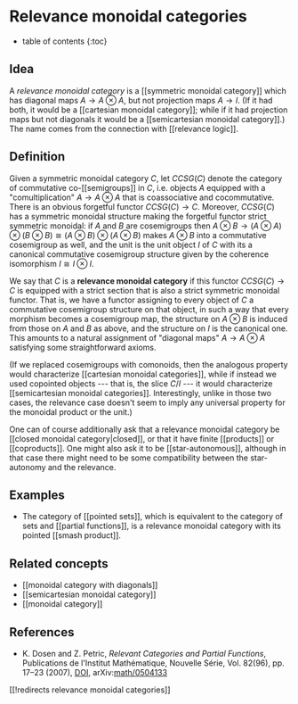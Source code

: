 # Relevance monoidal categories

* table of contents
{:toc}

## Idea

A *relevance monoidal category* is a [[symmetric monoidal category]] which has diagonal maps $A\to A\otimes A$, but not projection maps $A\to I$.  (If it had both, it would be a [[cartesian monoidal category]]; while if it had projection maps but not diagonals it would be a [[semicartesian monoidal category]].)  The name comes from the connection with [[relevance logic]].

## Definition

Given a symmetric monoidal category $C$, let $CCSG(C)$ denote the category of commutative co-[[semigroups]] in $C$, i.e. objects $A$ equipped with a "comultiplication" $A\to A\otimes A$ that is coassociative and cocommutative.  There is an obvious forgetful functor $CCSG(C) \to C$.  Moreover, $CCSG(C)$ has a symmetric monoidal structure making the forgetful functor strict symmetric monoidal: if $A$ and $B$ are cosemigroups then $A\otimes B \to (A\otimes A)\otimes (B\otimes B) \cong (A\otimes B) \otimes (A\otimes B)$ makes $A\otimes B$ into a commutative cosemigroup as well, and the unit is the unit object $I$ of $C$ with its a canonical commutative cosemigroup structure given by the coherence isomorphism $I\cong I\otimes I$. 

We say that $C$ is a **relevance monoidal category** if this functor $CCSG(C) \to C$ is equipped with a strict section that is also a strict symmetric monoidal functor.  That is, we have a functor assigning to every object of $C$ a commutative cosemigroup structure on that object, in such a way that every morphism becomes a cosemigroup map, the structure on $A\otimes B$ is induced from those on $A$ and $B$ as above, and the structure on $I$ is the canonical one.  This amounts to a natural assignment of "diagonal maps" $A\to A\otimes A$ satisfying some straightforward axioms.

(If we replaced cosemigroups with comonoids, then the analogous property would characterize [[cartesian monoidal categories]], while if instead we used copointed objects --- that is, the slice $C/I$ --- it would characterize [[semicartesian monoidal categories]].  Interestingly, unlike in those two cases, the relevance case doesn't seem to imply any universal property for the monoidal product or the unit.)

One can of course additionally ask that a relevance monoidal category be [[closed monoidal category|closed]], or that it have finite [[products]] or [[coproducts]].  One might also ask it to be [[star-autonomous]], although in that case there might need to be some compatibility between the star-autonomy and the relevance.

## Examples

* The category of [[pointed sets]], which is equivalent to the category of sets and [[partial functions]], is a relevance monoidal category with its pointed [[smash product]].

## Related concepts

* [[monoidal category with diagonals]]
* [[semicartesian monoidal category]]
* [[monoidal category]]


## References

* K. Dosen and Z. Petric, *Relevant Categories and Partial Functions*, Publications de l'Institut Mathématique, Nouvelle Série, Vol. 82(96), pp. 17–23 (2007), [DOI](https://doi.org/10.2298/PIM0796017D),  arXiv:[math/0504133](http://arxiv.org/abs/math/0504133)

[[!redirects relevance monoidal categories]]
